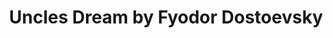 ---
title: Uncles Dream by Fyodor Dostoevsky
categories: [Fiction Literature,Novel]
tags: [Dostoevsky,Novel,Russia]
---
